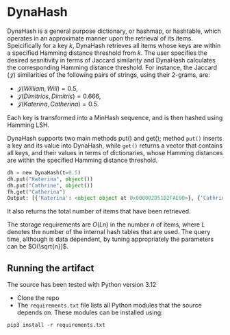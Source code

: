 # DynaHash
DynaHash is a general purpose dictionary, or hashmap, or hashtable, which operates in an approximate manner upon the retrieval of its items. 
Speicifically for a key $k$, DynaHash retrieves all items whose keys are within a specified Hamming distance threshold from $k$. 
Τhe user specifies the desired sesnitivity in terms of Jaccard similarity and DynaHash calculates the corresponding Hamming distance threshold. 
For instance, the Jaccard $(\mathcal{J})$ similarities of the following pairs of strings, using their 2-grams, are: 
- $\mathcal{J}(\textit{William}, \textit{Will}) = 0.5$,  
- $\mathcal{J}(\textit{Dimitrios}, \textit{Dimitris}) = 0.666$,  
- $\mathcal{J}(\textit{Katerina}, \textit{Catherina}) = 0.5$.  

Each key is transformed into a MinHash sequence, and is then hashed using Hamming LSH.

DynaHash supports two main methods put() and get(); method `put()` inserts a key and its value into DynaHash, while `get()` returns a vector that contains all keys, and their values in terms of dictionaries, whose Hamming distances are within the specified Hamming distance threshold. 

```python
dh = new DynaHash(t=0.5)
dh.put("Katerina", object())
dh.put("Cathrine", object())
fh.get("Catherina")
Output: [{'Katerina': <object object at 0x000002D51B2FAE90>}, {'Cathrine': <object object at 0x000002D51B2FB7D0>}], 2
```
It also returns the total number of items that have been retrieved.

The storage requirements are $O(Ln)$ in the number $n$ of items, where $L$ denotes the number of the internal hash tables that are used.
The query time, although is data dependent, by tuning appropriately the parameters can be $O(\sqrt{n})$.



## Running the artifact
The source has been tested with Python version 3.12
- Clone the repo
- The `requirements.txt` file lists all Python modules that the source depends on. These modules can be installed using:
 ```
pip3 install -r requirements.txt
```
